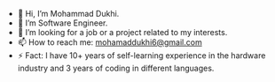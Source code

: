 - 👋 Hi, I’m Mohammad Dukhi.
- 👀 I’m Software Engineer.
- 💞️ I’m looking for a job or a project related to my interests.
- 📫 How to reach me: mohamaddukhi6@gmail.com
- ⚡ Fact: I have 10+ years of self-learning experience in the hardware industry and 3 years of coding in different languages.

<!---
MoDukhi6/MoDukhi6 is a ✨ special ✨ repository because its `README.md` (this file) appears on your GitHub profile.
You can click the Preview link to take a look at your changes.
--->
